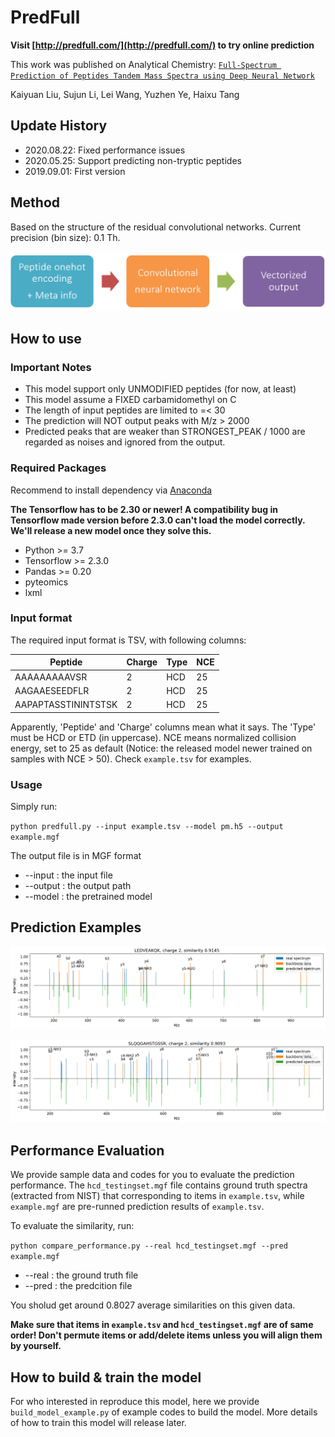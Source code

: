 # PredFull

__Visit [http://predfull.com/](http://predfull.com/) to try online prediction__

This work was published on Analytical Chemistry: [`Full-Spectrum Prediction of Peptides Tandem Mass Spectra using Deep Neural Network`](https://pubs.acs.org/doi/10.1021/acs.analchem.9b04867)

Kaiyuan Liu, Sujun Li, Lei Wang, Yuzhen Ye, Haixu Tang

## Update History

* 2020.08.22: Fixed performance issues
* 2020.05.25: Support predicting non-tryptic peptides
* 2019.09.01: First version


## Method

Based on the structure of the residual convolutional networks. Current precision (bin size): 0.1 Th.

![model](imgs/model.png)

## How to use

### Important Notes

* This model support only UNMODIFIED peptides (for now, at least)
* This model assume a FIXED carbamidomethyl on C
* The length of input peptides are limited to =< 30
* The prediction will NOT output peaks with M/z > 2000
* Predicted peaks that are weaker than STRONGEST_PEAK / 1000 are regarded as noises and ignored from the output.

### Required Packages

Recommend to install dependency via [Anaconda](https://www.anaconda.com/distribution/)

__The Tensorflow has to be 2.30 or newer! A compatibility bug in Tensorflow made version before 2.3.0 can't load the model correctly. We'll release a new model once they solve this.__

* Python >= 3.7
* Tensorflow >= 2.3.0
* Pandas >= 0.20
* pyteomics
* lxml

### Input format

The required input format is TSV, with following columns:

Peptide | Charge | Type | NCE
------- | ------ | ---- | ---
AAAAAAAAAVSR | 2 | HCD | 25
AAGAAESEEDFLR | 2 | HCD | 25
AAPAPTASSTININTSTSK | 2 | HCD | 25

Apparently, 'Peptide' and 'Charge' columns mean what it says. The 'Type' must be HCD or ETD (in uppercase). NCE means normalized collision energy, set to 25 as default (Notice: the released model newer trained on samples with NCE > 50). Check `example.tsv` for examples.

### Usage

Simply run:

`python predfull.py --input example.tsv --model pm.h5 --output example.mgf`

The output file is in MGF format

* --input : the input file
* --output : the output path
* --model : the pretrained model

## Prediction Examples

![example 1](imgs/hcd2.png)

![example 2](imgs/hcd1.png)

## Performance Evaluation

We provide sample data and codes for you to evaluate the prediction performance. The `hcd_testingset.mgf` file contains ground truth spectra (extracted from NIST) that corresponding to items in `example.tsv`,  while `example.mgf` are pre-runned prediction results of `example.tsv`.

To evaluate the similarity, run:

`python compare_performance.py --real hcd_testingset.mgf --pred example.mgf`

* --real : the ground truth file
* --pred : the predcition file

You sholud get around $0.8027$ average similarities on this given data.

__Make sure that items in `example.tsv` and `hcd_testingset.mgf` are of same order! Don't permute items or add/delete items unless you will align them by yourself.__

## How to build & train the model

For who interested in reproduce this model, here we provide `build_model_example.py` of example codes to build the model. More details of how to train this model will release later.
